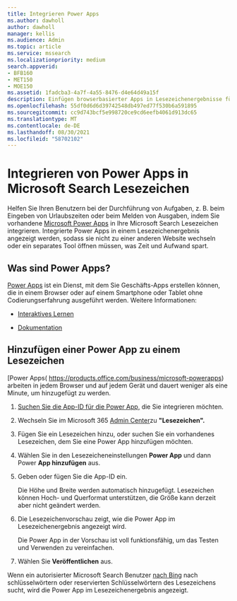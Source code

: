 ```yaml
---
title: Integrieren Power Apps
ms.author: dawholl
author: dawholl
manager: kellis
ms.audience: Admin
ms.topic: article
ms.service: mssearch
ms.localizationpriority: medium
search.appverid:
- BFB160
- MET150
- MOE150
ms.assetid: 1fadcba3-4a7f-4a55-8476-d4e64d49a15f
description: Einfügen browserbasierter Apps in Lesezeichenergebnisse für Microsoft Search
ms.openlocfilehash: 55df0d6d6d39742548db497ed77f530b6a591895
ms.sourcegitcommit: cc9d743bcf5e998720ce9cd6eefb4061d913dc65
ms.translationtype: MT
ms.contentlocale: de-DE
ms.lasthandoff: 08/30/2021
ms.locfileid: "58702102"
---
```

# <a name="integrate-power-apps-in-microsoft-search-bookmarks"></a>Integrieren von Power Apps in Microsoft Search Lesezeichen
   
Helfen Sie Ihren Benutzern bei der Durchführung von Aufgaben, z. B. beim Eingeben von Urlaubszeiten oder beim Melden von Ausgaben, indem Sie vorhandene [Microsoft Power Apps](https://products.office.com/business/microsoft-powerapps) in Ihre Microsoft Search Lesezeichen integrieren. Integrierte Power Apps in einem Lesezeichenergebnis angezeigt werden, sodass sie nicht zu einer anderen Website wechseln oder ein separates Tool öffnen müssen, was Zeit und Aufwand spart.
  
## <a name="what-are-power-apps"></a>Was sind Power Apps?

[Power Apps](https://products.office.com/business/microsoft-powerapps) ist ein Dienst, mit dem Sie Geschäfts-Apps erstellen können, die in einem Browser oder auf einem Smartphone oder Tablet ohne Codierungserfahrung ausgeführt werden. Weitere Informationen:
  
- [Interaktives Lernen](/learn/browse/?products=powerapps)
    
- [Dokumentation](/powerapps/)
    
## <a name="add-a-power-app-to-a-bookmark"></a>Hinzufügen einer Power App zu einem Lesezeichen

[Power Apps( https://products.office.com/business/microsoft-powerapps) arbeiten in jedem Browser und auf jedem Gerät und dauert weniger als eine Minute, um hinzugefügt zu werden.
  
1. [Suchen Sie die App-ID für die Power App,](/powerapps/maker/canvas-apps/get-sessionid#get-an-app-id) die Sie integrieren möchten.
    
2. Wechseln Sie im Microsoft 365 [Admin Center](https://admin.microsoft.com)zu **"Lesezeichen".**
    
3. Fügen Sie ein Lesezeichen hinzu, oder suchen Sie ein vorhandenes Lesezeichen, dem Sie eine Power App hinzufügen möchten.
    
4. Wählen Sie in den Lesezeicheneinstellungen **Power App** und dann Power **App hinzufügen** aus.
    
5. Geben oder fügen Sie die App-ID ein.
    
    Die Höhe und Breite werden automatisch hinzugefügt. Lesezeichen können Hoch- und Querformat unterstützen, die Größe kann derzeit aber nicht geändert werden.
    
6. Die Lesezeichenvorschau zeigt, wie die Power App im Lesezeichenergebnis angezeigt wird.
    
    Die Power App in der Vorschau ist voll funktionsfähig, um das Testen und Verwenden zu vereinfachen.
    
7. Wählen Sie **Veröffentlichen** aus.
    
Wenn ein autorisierter Microsoft Search Benutzer [nach Bing](https://Bing.com) nach schlüsselwörtern oder reservierten Schlüsselwörtern des Lesezeichens sucht, wird die Power App im Lesezeichenergebnis angezeigt.